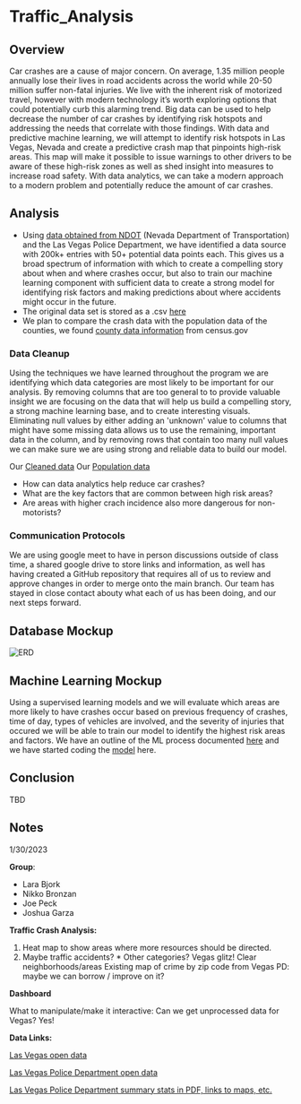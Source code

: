 # Traffic_Analysis

## Overview

Car crashes are a cause of major concern. On average, 1.35 million people annually lose their lives in road accidents across the world while 20-50 million suffer non-fatal injuries. We live with the inherent risk of motorized travel, however with modern technology it’s worth exploring options that could potentially curb this alarming trend. Big data can be used to help decrease the number of car crashes by identifying risk hotspots and addressing the needs that correlate with those findings. With data and predictive machine learning, we will attempt to identify risk hotspots in Las Vegas, Nevada and create a predictive crash map that pinpoints high-risk areas. This map will make it possible to issue warnings to other drivers to be aware of these high-risk zones as well as shed insight into measures to increase road safety. With data analytics, we can take a modern approach to a modern problem and potentially reduce the amount of car crashes.

## Analysis

- Using [data obtained from NDOT](https://geohub-ndot.hub.arcgis.com/datasets/NDOT::crashdata-opendata/explore?location=38.279511%2C-116.977900%2C7.00&showTable=tr) (Nevada Department of Transportation) and the Las Vegas Police Department, we have identified a data source with 200k+ entries with 50+ potential data points each. This gives us a broad spectrum of information with which to create a compelling story about when and where crashes occur, but also to train our machine learning component with sufficient data to create a strong model for identifying risk factors and making predictions about where accidents might occur in the future.
- The original data set is stored as a .csv [here](https://github.com/JGarza4903/Traffic_Analysis/blob/main/Resources/CrashData_OpenData.csv)
- We plan to compare the crash data with the population data of the counties, we found [county data information](https://www.census.gov/programs-surveys/popest/technical-documentation/research/evaluation-estimates/2020-evaluation-estimates/2010s-counties-total.htm) from census.gov

### Data Cleanup

Using the techniques we have learned throughout the program we are identifying which data categories are most likely to be important for our analysis. By removing columns that are too general to to provide valuable insight we are focusing on the data that will help us build a compelling story, a strong machine learning base, and to create interesting visuals. Eliminating null values by either adding an 'unknown' value to columns that might have some missing data allows us to use the remaining, important data in the column, and by removing rows that contain too many null values we can make sure we are using strong and reliable data to build our model.

Our [Cleaned data](https://github.com/JGarza4903/Traffic_Analysis/blob/main/Resources/cleaned_traffic_data_nick.csv)
Our [Population data](https://github.com/JGarza4903/Traffic_Analysis/blob/main/Resources/NV_county_population.csv)

- How can data analytics help reduce car crashes?
- What are the key factors that are common between high risk areas?
- Are areas with higher crach incidence also more dangerous for non-motorists?

### Communication Protocols

We are using google meet to have in person discussions outside of class time, a shared google drive to store links and information, as well has having created a GitHub repository that requires all of us to review and approve changes in order to merge onto the main branch. Our team has stayed in close contact abouty what each of us has been doing, and our next steps forward.

## Database Mockup

![ERD](https://github.com/JGarza4903/Traffic_Analysis/blob/main/Images/QuickDBD-export.png)

## Machine Learning Mockup

Using a supervised learning models and we will evaluate which areas are more likely to have crashes occur based on previous frequency of crashes, time of day, types of vehicles are involved, and the severity of injuries that occured we will be able to train our model to identify the highest risk areas and factors.
We have an outline of the ML process documented [here](https://github.com/JGarza4903/Traffic_Analysis/blob/main/machine_model_description.md)
and we have started coding the [model](https://github.com/JGarza4903/Traffic_Analysis/blob/main/machine_learning_model.ipynb) here.

## Conclusion

TBD

## Notes

1/30/2023

**Group**:

- Lara Bjork
- Nikko Bronzan
- Joe Peck
- Joshua Garza

**Traffic Crash Analysis:**

1. Heat map to show areas where more resources should be directed.
2. Maybe traffic accidents? \* Other categories?
   Vegas glitz! Clear neighborhoods/areas
   Existing map of crime by zip code from Vegas PD: maybe we can borrow / improve on it?

**Dashboard**

What to manipulate/make it interactive:
Can we get unprocessed data for Vegas? Yes!

**Data Links:**

[Las Vegas open data](https://opendataportal-lasvegas.opendata.arcgis.com/)

[Las Vegas Police Department open data](https://opendata-lvmpd.hub.arcgis.com/search?collection=Dataset)

[Las Vegas Police Department summary stats in PDF, links to maps, etc.](https://www.lvmpd.com/en-us/Pages/Statistics.aspx)
